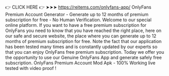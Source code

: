 👉 CLICK HERE 👉 ➤➤➤ https://reitems.com/onlyfans-app/
OnlyFans Premium Account Generator - Generate up to 12 months of premium subscription for free - No Human Verification. Welcome to our special online platform. If you want to have a free premium subscription for OnlyFans you need to know that you have reached the right place, here on our safe and secure website, the place where you can generate up to 12 months of premium subscription for free. Note the fact that our application has been tested many times and is constantly updated by our experts so that you can enjoy OnlyFans free premium subscription. Today we offer you the opportunity to use our Genuine OnlyFans App and generate safely free subscription. OnlyFans Premium Account Mod Apk - 100% Working live tested with video proof !
